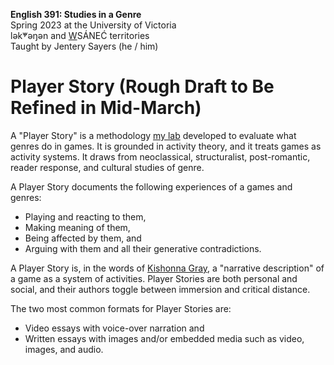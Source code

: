 **English 391: Studies in a Genre**          
Spring 2023 at the University of Victoria  
lək̓ʷəŋən and <u>W</u>SÁNEĆ territories     
Taught by Jentery Sayers (he / him)      

# Player Story (Rough Draft to Be Refined in Mid-March)

A "Player Story" is a methodology [my lab](https://uvicpraxis.github.io/) developed to evaluate what genres do in games. It is grounded in activity theory, and it treats games as activity systems. It draws from neoclassical, structuralist, post-romantic, reader response, and cultural studies of genre. 

A Player Story documents the following experiences of a games and genres:

* Playing and reacting to them,
* Making meaning of them,
* Being affected by them, and
* Arguing with them and all their generative contradictions.

A Player Story is, in the words of [Kishonna Gray](http://www.kishonnagray.com/), a "narrative description" of a game as a system of activities. Player Stories are both personal and social, and their authors toggle between immersion and critical distance.

The two most common formats for Player Stories are:

* Video essays with voice-over narration and
* Written essays with images and/or embedded media such as video, images, and audio.
